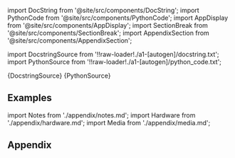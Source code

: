 
[//]: # (Custom component imports)

import DocString from '@site/src/components/DocString';
import PythonCode from '@site/src/components/PythonCode';
import AppDisplay from '@site/src/components/AppDisplay';
import SectionBreak from '@site/src/components/SectionBreak';
import AppendixSection from '@site/src/components/AppendixSection';

[//]: # (Docstring)

import DocstringSource from '!!raw-loader!./a1-[autogen]/docstring.txt';
import PythonSource from '!!raw-loader!./a1-[autogen]/python_code.txt';

<DocString>{DocstringSource}</DocString>
<PythonCode GLink='IO/MOTION/MOTOR_DRIVERS/STEPPER/POLULU/TIC_KNOB/TIC_KNOB.py'>{PythonSource}</PythonCode>

<SectionBreak />

    

[//]: # (Examples)

## Examples

<AppDisplay 
  GLink='IO/MOTION/MOTOR_DRIVERS/STEPPER/POLULU/TIC_KNOB'
  nodeLabel='TIC_KNOB'>
</AppDisplay>

<SectionBreak />

    

[//]: # (Appendix)

import Notes from './appendix/notes.md';
import Hardware from './appendix/hardware.md';
import Media from './appendix/media.md';

## Appendix

<AppendixSection index={0} folderPath='nodes/IO/MOTION/MOTOR_DRIVERS/STEPPER/POLULU/TIC_KNOB/appendix/'><Notes /></AppendixSection>
<AppendixSection index={1} folderPath='nodes/IO/MOTION/MOTOR_DRIVERS/STEPPER/POLULU/TIC_KNOB/appendix/'><Hardware /></AppendixSection>
<AppendixSection index={2} folderPath='nodes/IO/MOTION/MOTOR_DRIVERS/STEPPER/POLULU/TIC_KNOB/appendix/'><Media /></AppendixSection>


